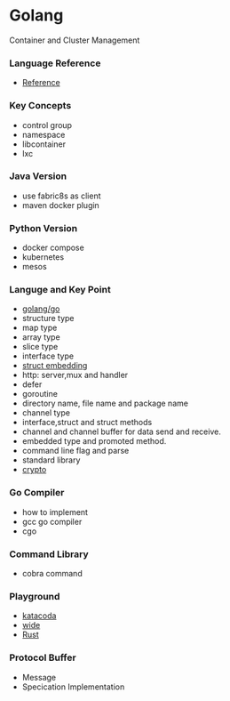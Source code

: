 # Golang
Container and Cluster Management

### Language Reference
- [Reference](https://golang.google.cn/doc/)


### Key Concepts

- control group
- namespace
- libcontainer
- lxc

### Java Version

- use fabric8s as client 
- maven docker plugin


### Python Version

- docker compose
- kubernetes
- mesos


### Languge and Key Point

- [golang/go](https://github.com/golang/go)
- structure type
- map type
- array type
- slice type
- interface type
- [struct embedding](https://github.com/luciotato/golang-notes/blob/master/OOP.md)
- http: server,mux and handler
- defer
- goroutine
- directory name, file name and package name
- channel type
- interface,struct and struct methods
- channel and channel buffer for data send and receive.
- embedded type and promoted method.
- command line flag and parse
- standard library
- [crypto](https://leanpub.com/gocrypto/read)

### Go Compiler

- how to implement
- gcc go compiler
- cgo

### Command Library

- cobra command

### Playground

- [katacoda](https://www.katacoda.com)
- [wide](https://wide.b3log.org/playground)
- [Rust](https://play.rust-lang.org/)

### Protocol Buffer

- Message
- Specication Implementation
